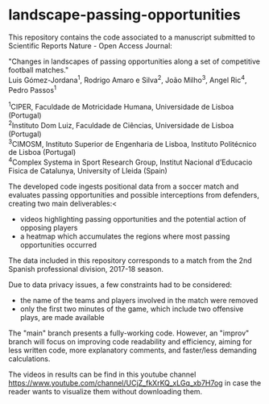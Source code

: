 # landscape-passing-opportunities
This repository contains the code associated to a manuscript submitted to Scientific Reports Nature - Open Access Journal:

"Changes in landscapes of passing opportunities along a set of competitive football matches."<br/>
Luis Gómez-Jordana<sup>1</sup>, Rodrigo Amaro e Silva<sup>2</sup>, João Milho<sup>3</sup>, Angel Ric<sup>4</sup>, Pedro Passos<sup>1</sup>

<sup>1</sup>CIPER, Faculdade de Motricidade Humana, Universidade de Lisboa (Portugal)<br/>
<sup>2</sup>Instituto Dom Luiz, Faculdade de Ciências, Universidade de Lisboa (Portugal)<br/>
<sup>3</sup>CIMOSM, Instituto Superior de Engenharia de Lisboa, Instituto Politécnico de Lisboa (Portugal)<br/>
<sup>4</sup>Complex Systema in Sport Research Group, Institut Nacional d’Educacio Fisica de Catalunya, University of Lleida (Spain)<br/>

The developed code ingests positional data from a soccer match and evaluates passing opportunities and possible interceptions from defenders, creating two main deliverables:<
- videos highlighting passing opportunities and the potential action of opposing players
- a heatmap which accumulates the regions where most passing opportunities occurred

The data included in this repository corresponds to a match from the 2nd Spanish professional division, 2017-18 season.

Due to data privacy issues, a few constraints had to be considered:
- the name of the teams and players involved in the match were removed
- only the first two minutes of the game, which include two offensive plays, are made available

The "main" branch presents a fully-working code. However, an "improv" branch will focus on improving code readability and efficiency, aiming for less written code, more explanatory comments, and faster/less demanding calculations.

The videos in results can be find in this youtube channel https://www.youtube.com/channel/UCjZ_fkXrKQ_xLGq_xb7H7og in case the reader wants to visualize them without downloading them.
